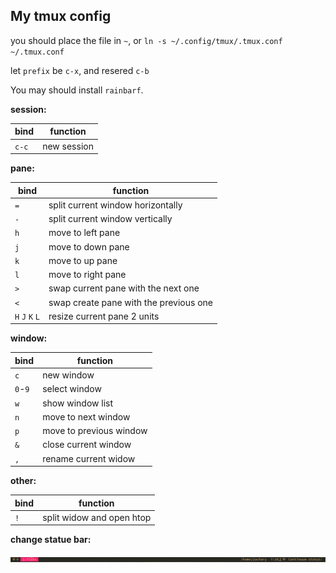 ## My tmux config

you should place the file in `~`, or `ln -s ~/.config/tmux/.tmux.conf ~/.tmux.conf`

let `prefix` be `c-x`, and resered `c-b`

You may should install `rainbarf`.

**session:** 

| bind  | function    |
|-------|-------------|
| `c-c` | new session |

**pane:** 

| bind            | function                               |
|-----------------|----------------------------------------|
| `=`             | split current window horizontally      |
| `-`             | split current window vertically        |
| `h`             | move to left pane                      |
| `j`             | move to down pane                      |
| `k`             | move to up pane                        |
| `l`             | move to right pane                     |
| `>`             | swap current pane with the next one    |
| `<`             | swap create pane with the previous one |
| `H` `J` `K` `L` | resize current pane 2 units            |

**window:** 

| bind    | function                |
|---------|-------------------------|
| `c`     | new window              |
| `0`-`9` | select window           |
| `w`     | show window list        |
| `n`     | move to next window     |
| `p`     | move to previous window |
| `&`     | close current window    |
| `,`     | rename current widow    |

**other:** 

| bind | function                  |
|------|---------------------------|
| `!`  | split widow and open htop |

**change statue bar:**

![statue](./tmux-statue.png)
